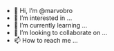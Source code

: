 - 👋 Hi, I’m @marvobro
- 👀 I’m interested in ...
- 🌱 I’m currently learning ...
- 💞️ I’m looking to collaborate on ...
- 📫 How to reach me ...

<!---
marvobro/marvobro is a ✨ special ✨ repository because its `README.md` (this file) appears on your GitHub profile.
You can click the Preview link to take a look at your changes.
--->
